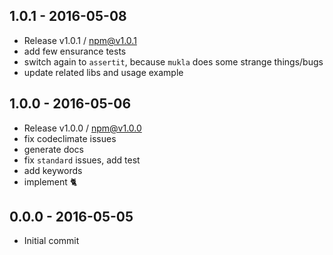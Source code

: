 

## 1.0.1 - 2016-05-08
- Release v1.0.1 / npm@v1.0.1
- add few ensurance tests
- switch again to `assertit`, because `mukla` does some strange things/bugs
- update related libs and usage example

## 1.0.0 - 2016-05-06
- Release v1.0.0 / npm@v1.0.0
- fix codeclimate issues
- generate docs
- fix `standard` issues, add test
- add keywords
- implement :cat2:

## 0.0.0 - 2016-05-05
- Initial commit
